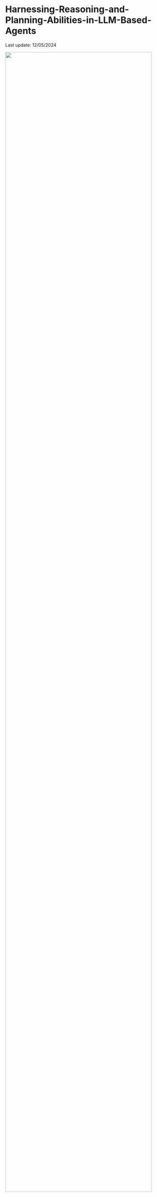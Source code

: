 # Harnessing-Reasoning-and-Planning-Abilities-in-LLM-Based-Agents

Last update: 12/05/2024

<img src="./img/time.png" width="96%" height="96%">

<font size=5><center><b> Table of Contents </b> </center></font>
- [Papers](#Apapers)
  - [Scenarios](#scenarios)
  - [Framework](#framework)
    - [During Perception](#Perception)
        - [Selection](#Selection)
        - [Preprocessing](#Preprocessing)
        - [Perception Planning](#Perception_Planning)
    - [During Action](#Action)
        - [Dynamic Tool Selection](#Dyanamic_Tool_Selection)
        - [Adjustment](#Adjustment)
        - [Long Term Task](#Long_Term_Task)
    - [During Reasoning](#Reasoning)
        - [Result Analyse](#Result_Analyse)
        - [Trajectory Analyse](#Trajectory_Analyse)
        - [Thinking Summarize](#Thinking_Summarize)
  - [Application](#application)
    - [Social Simulation](#Social)
    - [Game](#Game)
    - [Visual Task](#Visual)
    - [Economy Simulation](#Economy_Simulation)
    - [Multi-Agent Application](#Multi-Agent)
- [Benchmark](#benchmark)
---

## Papers

### Scenarios

<img src="./img/table.png" width="96%" height="96%">

### Framework

<img src="./img/table.png" width="96%" height="96%">

#### Perception

<img src="./img/table.png" width="96%" height="96%">

##### Selection

- [**Synapes**](https://arxiv.org/pdf/2306.07863.pdf) - Synapse: Trajectory-as-exemplar prompting with memory for computer control. [Github](https://ltzheng.github.io/Synapse/)
  
- [**MT-Mind2Web**](https://arxiv.org/pdf/2402.15057.pdf) - On the Multi-turn Instruction Following for Conversational Web Agents. [Github](https://github.com/magicgh/self-map)

- [**KAFT**](https://arxiv.org/pdf/2211.05110.pdf) - Large language models with controllable working memory.

##### Preprocessing

- [**Steve-eye**](https://arxiv.org/pdf/2310.13255.pdf) - Steve-eye: Equipping llm-based embodied agents with visual perception in open worlds. [Project](https://sites.google.com/view/steve-eye)

- [**Seeclick**](https://arxiv.org/pdf/2401.10935.pdf) - Seeclick: Harnessing gui grounding for advanced visual gui agents. [Github](https://github.com/njucckevin/SeeClick)

- [**PerceptiveAgent**](https://arxiv.org/pdf/2406.12707.pdf) - Talk With Human-like Agents: Empathetic Dialogue Through Perceptible Acoustic Reception and Reaction. [Github](https://github.com/Haoqiu-Yan/PerceptiveAgent)

- [**Auto-GUI**](https://arxiv.org/pdf/2309.11436.pdf) - You only look at screens: Multimodal chain-of-action agents. [Github](https://github.com/cooelf/Auto-GUI.)

- [**OPAL**](https://aclanthology.org/2024.findings-acl.12/.pdf) - Text2DB: Integration-Aware Information Extraction with Large Language Model Agents.

##### Preception_Planning

- [**GeoAgent**](https://aclanthology.org/2024.findings-acl.362.pdf) - GeoAgent: To Empower LLMs using Geospatial Tools for Address Standardization. [Github](https://github.com/chenghuahuang/GeoAgent)

- [**OPAL**](https://aclanthology.org/2024.findings-acl.12/.pdf) - Text2DB: Integration-Aware Information Extraction with Large Language Model Agents.

- [**HTTP**](https://aclanthology.org/2024.acl-long.716.pdf) - Visualization recommendation with prompt-based reprogramming of large language models.

- [**DDCoT**](https://arxiv.org/pdf/2310.16436.pdf) - DDCoT: Duty-Distinct Chain-of-Thought Prompting for Multimodal Reasoning in Language Models [Github](https://github.com/SooLab/DDCOT)


#### Action

<img src="./img/table.png" width="96%" height="96%">

##### Dynamic Tool Selection

- [**Codeagent**](https://arxiv.org/pdf/2401.07339.pdf) - Codeagent: Enhancing code generation with tool-integrated agent systems for real-world repo-level coding challenges.

- [**MLLM-Tool**](https://arxiv.org/pdf/2401.10727.pdf) - MLLM-Tool: A Multimodal Large Language Model For Tool Agent Learning [Github](https://github.com/MLLM-Tool/MLLM-Tool)

- [**TPTU**](https://arxiv.org/pdf/2311.16714.pdf) - TPTU: large language model-based AI agents for task planning and tool usage. [Github](https://github.com/stevenyangyj/Emma-Alfworld)
![Star](https://img.shields.io/github/stars/stevenyangyj/Emma-Alfworld.svg?style=social&label=Star)

- [**Autoact**](https://arxiv.org/pdf/2401.05268.pdf) - Autoact: Automatic agent learning from scratch via self-planning. [Github](https://github.com/zjunlp/AutoAct)

- [**UALA**](https://arxiv.org/pdf/2401.14016.pdf) - Towards Uncertainty-Aware Language Agent. [Github](https://uala-agent.github.io/)

- [**TPTU-v2**](https://arxiv.org/pdf/2311.11315.pdf) - TPTU-v2: Boosting Task Planning and Tool Usage of Large Language Model-based Agents in Real-world Systems.

##### Adjustment

- [**ReAct**](https://arxiv.org/pdf/2210.03629.pdf) - React: Synergizing reasoning and acting in language models. [Github](https://github.com/ysymyth/ReAct)

- [**Generative agents**](https://arxiv.org/pdf/2304.03442.pdf) - Generative agents: Interactive simulacra of human behavior.

- [**SYNAPSE**](https://arxiv.org/pdf/2306.07863.pdf) - SYNAPSE: TRAJECTORY-AS-EXEMPLAR PROMPTING WITH MEMORY FOR COMPUTER CONTROL. [Github](https://ltzheng.github.io/Synapse)

- [**RaDA**](https://aclanthology.org/2024.findings-acl.802.pdf) - RaDA: Retrieval-augmented Web Agent Planning with LLMs. [Github](https://github.com/ldilab/RaDA)

- [**WebVoyager**](https://arxiv.org/pdf/2401.13919.pdf) - WebVoyager : Building an End-to-End Web Agent with Large Multimodal Models. [Github](https://github.com/MinorJerry/WebVoyager)

- [**Retroformer**](https://arxiv.org/pdf/2308.02151.pdf) - RETROFORMER: RETROSPECTIVE LARGE LANGUAGE AGENTS WITH POLICY GRADIENT OPTIMIZATION. [Github](https://github.com/weirayao/Retroformer)

- [**LATS**](https://arxiv.org/pdf/2310.04406.pdf) - Language Agent Tree Search Unifies Reasoning, Acting, and Planning in Language Models. [Github](https://github.com/lapisrocks/LanguageAgentTreeSearch)

- [**RAFA**](https://arxiv.org/pdf/2309.17382.pdf) - Reason for Future, Act for Now: A Principled Architecture for Autonomous LLM Agents. [Github](https://github.com/agentification/RAFA_code)

- [**QueryAgent**](https://arxiv.org/pdf/2403.11886.pdf) - QueryAgent: A Reliable and Efficient Reasoning Framework with Environmental Feedback-based Self-Correction. [Github](https://github.com/cdhx/QueryAgent)

- [**Auto-GUI**](https://arxiv.org/pdf/2309.11436.pdf) - You only look at screens: Multimodal chain-of-action agents. [Github](https://github.com/cooelf/Auto-GUI)

- [**Readi**](https://arxiv.org/pdf/2403.08593.pdf) - Call Me When Necessary: LLMs can Efficiently and Faithfully Reason over Structured Environments. [Github](https://github.com/microsoft/Readi)

- [**UALA**](https://arxiv.org/pdf/2401.14016.pdf) - Towards Uncertainty-Aware Language Agent. [Github](https://uala-agent.github.io/)

##### Long_Term_Task

- [**GITM**](https://arxiv.org/pdf/2305.17144.pdf) - Ghost in the Minecraft: Generally Capable Agents for Open-World Environments via Large Language Models with Text-based Knowledge and Memory. [Github](https://github.com/OpenGVLab/GITM)

- [**Voyager**](https://arxiv.org/pdf/2305.16291.pdf) - VOYAGER: An Open-Ended Embodied Agent with Large Language Models.

- [**EconAgent**](https://arxiv.org/pdf/2310.10436.pdf) - EconAgent: Large Language Model-Empowered Agents for Simulating Macroeconomic Activities. [Github](https://github.com/tsinghua-fib-lab/ACL24-EconAgent)


#### Reasoning

<img src="./img/table.png" width="96%" height="96%">

##### Result_Analyse

- [**Retroformer**](https://arxiv.org/pdf/2308.02151.pdf) - RETROFORMER: RETROSPECTIVE LARGE LANGUAGE AGENTS WITH POLICY GRADIENT OPTIMIZATION. [Github](https://github.com/weirayao/Retroformer)

- [**SELF-REFINE**](https://arxiv.org/pdf/2303.17651.pdf) - SELF-REFINE: Iterative Refinement with Self-Feedback. [Github](https://github.com/madaan/self-refine)

- [**QueryAgent**](https://arxiv.org/pdf/2403.11886.pdf) - QueryAgent: A Reliable and Efficient Reasoning Framework with Environmental Feedback-based Self-Correction. [Github](https://github.com/cdhx/QueryAgent)

##### Trajectory_Analyse

- [**ExpeL**](https://arxiv.org/pdf/2308.10144.pdf) - ExpeL: LLM Agents Are Experiential Learners. [Github](https://github.com/LeapLabTHU/ExpeL)

- [**Autoact**](https://arxiv.org/pdf/2401.05268.pdf) - Autoact: Automatic agent learning from scratch via self-planning. [Github](https://github.com/zjunlp/AutoAct)

- [**ETO**](https://arxiv.org/pdf/2403.02502.pdf) - Trial and Error: Exploration-Based Trajectory Optimization for LLM Agents. [Github](https://github.com/Yifan-Song793/ETO)

##### Thinking_Summarize

- [**Reflexion**](https://arxiv.org/pdf/2303.11366.pdf) - Reflexion: Language Agents with Verbal Reinforcement Learning. [Github](https://github.com/noahshinn/reflexion)

- [**TiM**](https://arxiv.org/pdf/2311.08719.pdf) - Think-in-Memory: Recalling and Post-thinking Enable LLMs with Long-Term Memory.

- [**Agent-pro**](https://arxiv.org/pdf/2402.17574.pdf) - Agent-Pro: Learning to Evolve via Policy-Level Reflection and Optimization. [Github](https://github.com/zwq2018/Agent-Pro)
- 

## Application

<img src="./img/app.png" width="96%" height="96%">

#### Social Simulation and Dialogues

- [**PerceptiveAgent**](https://arxiv.org/pdf/2406.12707.pdf) - Talk With Human-like Agents: Empathetic Dialogue Through Perceptible Acoustic Reception and Reaction. [Github](https://github.com/Haoqiu-Yan/PerceptiveAgent)

- [**Generative agents**](https://arxiv.org/pdf/2304.03442.pdf) - Generative agents: Interactive simulacra of human behavior.

- [**Intention-inInteraction**](https://arxiv.org/pdf/2402.09205.pdf) - Tell Me More! Towards Implicit User Intention Understanding of Language Model Driven Agents. [Github](https://github.com/thunlp/Tell_Me_More)

- [**Rec4Agentverse**](https://arxiv.org/pdf/2402.18240.pdf) - Prospect Personalized Recommendation on Large Language Model-based Agent Platform. [Github](https://github.com/jizhi-zhang/Rec4Agentverse_Case)

- [**AssistGPT**](https://arxiv.org/pdf/2403.16524.pdf) -  Harnessing the power of
 llms for normative reasoning in mass. [Github](https://github.com/showlab/assistgpt)

- [**LLaVA-Plus**](https://arxiv.org/pdf/2306.08640.pdf) - LLaVA-Plus: Large Language and Vision Assistants that Plug and Learn to Use Skills [Github](https://github.com/LLaVA-VL/LLaVA-Plus-Codebase)
![Star](https://img.shields.io/github/stars/LLaVA-VL/LLaVA-Plus-Codebase.svg?style=social&label=Star)

- [**GPT4Tools**](https://arxiv.org/pdf/2305.18752.pdf) - GPT4Tools: Teaching Large Language Model to Use Tools via Self-instruction [Github](https://github.com/AILab-CVC/GPT4Tools)
![Star](https://img.shields.io/github/stars/AILab-CVC/GPT4Tools.svg?style=social&label=Star)

- [**MLLM-Tool**](https://arxiv.org/pdf/2401.10727.pdf) - MLLM-Tool: A Multimodal Large Language Model For Tool Agent Learning [Github](https://github.com/MLLM-Tool/MLLM-Tool)
![Star](https://img.shields.io/github/stars/MLLM-Tool/MLLM-Tool.svg?style=social&label=Star)

- [**M3**](https://arxiv.org/pdf/2310.08446.pdf) - Towards Robust Multi-Modal Reasoning via Model Selection [Github](https://github.com/LINs-lab/M3)
![Star](https://img.shields.io/github/stars/showlab/assistgpt.svg?style=social&label=Star)

- [**VisProgram**](https://arxiv.org/pdf/2211.11559.pdf) - Visual Programming: Compositional visual reasoning without training

- [**DDCoT**](https://arxiv.org/pdf/2310.16436.pdf) - DDCoT: Duty-Distinct Chain-of-Thought Prompting for Multimodal Reasoning in Language Models [Github](https://github.com/SooLab/DDCOT)
![Star](https://img.shields.io/github/stars/SooLab/DDCOT.svg?style=social&label=Star)

- [**Avis**](https://arxiv.org/pdf/2306.08129.pdf) - Explore, Select, Derive, and Recall: Augmenting LLM with Human-like Memory for Mobile Task Automation

- [**CLOVA**](https://arxiv.org/pdf/2312.10908.pdf) - CLOVA: A Closed-Loop Visual Assistant with Tool Usage and Update

- [**CRAFT**](https://arxiv.org/pdf/2309.17428.pdf) - CRAFT: Customizing LLMs by Creating and Retrieving from Specialized Toolsets

- [**MuLan**](https://arxiv.org/pdf/2402.12741.pdf) - MuLan: Multimodal-LLM Agent for Progressive Multi-Object Diffusion [Github](https://github.com/measure-infinity/mulan-code)
![Star](https://img.shields.io/github/stars/measure-infinity/mulan-code.svg?style=social&label=Star)

#### 🎵 Audio Editing & Generation

- [**Copilot**](https://arxiv.org/pdf/2310.12404.pdf) - Loop Copilot: Conducting AI Ensembles for Music
Generation and Iterative Editing [Github](https://github.com/ldzhangyx/loop-copilot/)
![Star](https://img.shields.io/github/stars/ldzhangyx/loop-copilot.svg?style=social&label=Star)

- [**MusicAgent**](https://arxiv.org/pdf/2310.11954.pdf) - MusicAgent: An AI Agent for Music Understanding and Generation with Large Language Models [Github](https://github.com/microsoft/muzic/tree/main)
![Star](https://img.shields.io/github/stars/microsoft/muzic.svg?style=social&label=Star)

- [**AudioGPT**](https://arxiv.org/pdf/2304.12995.pdf) - AudioGPT: Understanding and Generating Speech,
Music, Sound, and Talking Head [Github](https://github.com/AIGC-Audio/AudioGPT)
![Star](https://img.shields.io/github/stars/AIGC-Audio/AudioGPT.svg?style=social&label=Star)

- [**WavJourney**](https://arxiv.org/pdf/2310.12404.pdf) - WavJourney: Compositional Audio Creation with Large Language Models [Github](https://github.com/Audio-AGI/WavJourney)
![Star](https://img.shields.io/github/stars/Audio-AGI/WavJourney.svg?style=social&label=Star)

- [**OpenOmni**](https://arxiv.org/abs/2408.03047.pdf) - OpenOmni: A Collaborative Open Source Tool for Building Future-Ready Multimodal Conversational Agents [Github](https://github.com/AI4WA/OpenOmniFramework)
![Star](https://img.shields.io/github/stars/AI4WA/OpenOmniFramework.svg?style=social&label=Star)


#### 🤖 Embodied AI & Robotics

- [**JARV IS-1**](https://arxiv.org/pdf/2311.05997.pdf) - JARVIS-1: Open-world Multi-task Agents with
Memory-Augmented Multimodal Language Models [Github](https://github.com/CraftJarvis/JARVIS-1)
![Star](https://img.shields.io/github/stars/CraftJarvis/JARVIS-1.svg?style=social&label=Star)


- [**DEPS**](https://arxiv.org/pdf/2302.01560.pdf) - Describe, Explain, Plan and Select:
Interactive Planning with Large Language Models Enables Open-World Multi-Task Agents [Github](https://github.com/CraftJarvis/MC-Planner)
![Star](https://img.shields.io/github/stars/CraftJarvis/MC-Planner.svg?style=social&label=Star)


- [**Octopus**](https://arxiv.org/pdf/2310.08588.pdf) - Octopus: Embodied Vision-Language Programmer from Environmental Feedback [Github](https://github.com/dongyh20/Octopus)
![Star](https://img.shields.io/github/stars/dongyh20/Octopus.svg?style=social&label=Star)

- [**GRID**](https://arxiv.org/pdf/2311.05997.pdf) - GRID: A Platform for General Robot Intelligence Development [Github](https://github.com/ScaledFoundations/GRID-playground)
![Star](https://img.shields.io/github/stars/ScaledFoundations/GRID-playground.svg?style=social&label=Star)


- [**MP5**](https://arxiv.org/pdf/2312.07472.pdf) - MP5: A Multi-modal Open-ended Embodied System in Minecraft via Active Perception [Github](https://github.com/IranQin/MP5)
![Star](https://img.shields.io/github/stars/IranQin/MP5.svg?style=social&label=Star)

- [**STEVE**](https://arxiv.org/pdf/2311.15209.pdf) - See and Think: Embodied Agent in Virtual Environment [Github](https://github.com/rese1f/STEVE)
![Star](https://img.shields.io/github/stars/rese1f/STEVE.svg?style=social&label=Star)


- [**EMMA**](https://arxiv.org/pdf/2311.16714.pdf) - Embodied Multi-Modal Agent trained by an LLM from a Parallel TextWorld [Github](https://github.com/stevenyangyj/Emma-Alfworld)
![Star](https://img.shields.io/github/stars/stevenyangyj/Emma-Alfworld.svg?style=social&label=Star)

- [**MEIA**](https://arxiv.org/abs/2402.00290) - Multimodal Embodied Interactive Agent for Cafe Scene 

#### 🖱️💻 UI-assistants
- [**AppAgent**](https://arxiv.org/pdf/2312.13771.pdf) - AppAgent: Multimodal Agents as Smartphone Users [Github](https://github.com/mnotgod96/AppAgent)
![Star](https://img.shields.io/github/stars/mnotgod96/AppAgent.svg?style=social&label=Star)

- [**DroidBot-GPT**](https://arxiv.org/pdf/2304.07061.pdf) - DroidBot-GPT: GPT-powered UI Automation for Android [Github](https://github.com/MobileLLM/DroidBot-GPT)
![Star](https://img.shields.io/github/stars/MobileLLM/DroidBot-GPT.svg?style=social&label=Star)

- [**WebWISE**](https://arxiv.org/pdf/2310.16042.pdf) - WebWISE: Web Interface Control and Sequential Exploration with Large Language Models 

- [**Auto-UI**](https://arxiv.org/pdf/2309.11436.pdf) - You Only Look at Screens: Multimodal Chain-of-Action Agents [Github](https://github.com/cooelf/Auto-UI)
![Star](https://img.shields.io/github/stars/cooelf/Auto-UI.svg?style=social&label=Star)

- [**MemoDroid**](https://arxiv.org/pdf/2312.03003.pdf) - Explore, Select, Derive, and Recall: Augmenting LLM with Human-like Memory for Mobile Task Automation 

- [**ASSISTGUI**](https://arxiv.org/pdf/2312.13108.pdf) - ASSISTGUI: Task-Oriented Desktop Graphical User Interface Automation [Github](https://github.com/showlab/assistgui)
![Star](https://img.shields.io/github/stars/showlab/assistgui.svg?style=social&label=Star)

- [**MM-Navigator**](https://arxiv.org/pdf/2311.07562.pdf) - GPT-4V in Wonderland: Large Multimodal Models for Zero-Shot Smartphone GUI Navigation [Github](https://github.com/zzxslp/MM-Navigator)
![Star](https://img.shields.io/github/stars/zzxslp/MM-Navigator.svg?style=social&label=Star)

- [**AutoDroid**](https://arxiv.org/pdf/2308.15272.pdf) - Empowering LLM to use Smartphone for Intelligent Task Automation [Github](https://github.com/MobileLLM/AutoDroid)
![Star](https://img.shields.io/github/stars/MobileLLM/AutoDroid.svg?style=social&label=Star)

- [**GPT-4V-Act**](https://github.com/ddupont808/GPT-4V-Act) - GPT-4V-Act: Chromium Copilot [Github](https://github.com/ddupont808/GPT-4V-Act)
![Star](https://img.shields.io/github/stars/ddupont808/GPT-4V-Act.svg?style=social&label=Star)

- [**Mobile-Agent**](https://arxiv.org/pdf/2401.16158.pdf) - Mobile-Agent: Autonomous Multi-Modal Mobile Device Agent with Visual Perception [Github](https://github.com/X-PLUG/MobileAgent)![Star](https://img.shields.io/github/stars/X-PLUG/MobileAgent.svg?style=social&label=Star)

- [**OpenAdapt**]- OpenAdapt: AI-First Process Automation with Large Multimodal Models [Github](https://github.com/OpenAdaptAI/OpenAdapt)![Star](https://img.shields.io/github/stars/OpenAdaptAI/OpenAdapt.svg?style=social&label=Star)

- [**EnvDistraction**]- Caution for the Environment: Multimodal Agents are Susceptible to Environmental Distractions [Github](https://github.com/xbmxb/EnvDistraction)![Star](https://img.shields.io/github/stars/xbmxb/EnvDistraction.svg?style=social&label=Star)


#### 🎨 Visual Generation & Editing
- [**LLaVA-Interactive**](https://arxiv.org/pdf/2311.00571.pdf) - 
LLaVA-Interactive: An All-in-One Demo for Image Chat, Segmentation, Generation and Editing [Github](https://github.com/LLaVA-VL/LLaVA-Interactive-Demo)
![Star](https://img.shields.io/github/stars/LLaVA-VL/LLaVA-Interactive-Demo.svg?style=social&label=Star)

- [**MM-REACT**](https://arxiv.org/pdf/2303.11381.pdf) - MM-REACT: Prompting ChatGPT for Multimodal Reasoning and Action [Github](https://github.com/microsoft/MM-REACT)
![Star](https://img.shields.io/github/stars/microsoft/MM-REACT.svg?style=social&label=Star)

- [**SeeAct**](https://arxiv.org/pdf/2401.01614) - GPT-4V(ision) is a Generalist Web Agent, if Grounded
 [Github]("https://github.com/OSU-NLP-Group/SeeAct")![Star](https://img.shields.io/github/stars/OSU-NLP-Group/SeeAct?style=social)

- [**GenAI**](https://arxiv.org/pdf/2409.11261.pdf) - The Art of Storytelling: Multi-Agent Generative AI for Dynamic
Multimodal Narratives [Github](https://github.com/ulrs0/The-Art-of-Story-Telling)![Star](https://img.shields.io/github.com/ulrs0/The-Art-of-Story-Telling.svg?style=social&label=Star)

- [**GenArtist**](https://arxiv.org/pdf/2407.05600.pdf) - GenArtist: Multimodal LLM as an Agent for Unified Image Generation and Editing [Github](https://github.com/zhenyuw16/GenArtist)![Star](https://img.shields.io/github.com/zhenyuw16/GenArtist.svg?style=social&label=Star)

#### 🎥 Video Understanding

- [**DoraemonGPT**](https://arxiv.org/pdf/2401.08392.pdf) - DoraemonGPT: Toward Understanding Dynamic Scenes with Large Language Models [Github](https://github.com/cooelf/Auto-UI)
![Star](https://img.shields.io/github/stars/cooelf/Auto-UI.svg?style=social&label=Star)

- [**ChatVideo**](https://arxiv.org/pdf/2304.14407.pdf) - ChatVideo: A Tracklet-centric Multimodal and Versatile Video Understanding System [Github](https://www.wangjunke.info/ChatVideo/)

- [**AssistGPT**](https://arxiv.org/pdf/2401.08392.pdf) - AssistGPT: A General Multi-modal Assistant that can Plan, Execute, Inspect, and Learn [Github](https://github.com/showlab/assistgpt)
![Star](https://img.shields.io/github/stars/showlab/assistgpt.svg?style=social&label=Star)

- [**VideoAgent-M**](https://arxiv.org/abs/2403.11481) -- VideoAgent: A Memory-augmented Multimodal Agent for Video Understanding [Project page](https://videoagent.github.io/)

- [**VideoAgent-L**](https://arxiv.org/pdf/2403.10517) - VideoAgent: Long-form Video Understanding with Large Language Model as Agent [Project page](https://wxh1996.github.io/VideoAgent-Website/)

- [**Kubrick**](https://www.arxiv.org/pdf/2408.10453.pdf) - Kubrick: Multimodal Agent Collaborations for Synthetic Video Generation [Github](https://github.com/gd3kr/BlenderGPT)
![Star](https://img.shields.io/github/stars/gd3kr/BlenderGPT.svg?style=social&label=Star)

- [**Anim-Director**](https://arxiv.org/pdf/2408.09787.pdf) - Anim-Director: A Large Multimodal Model Powered Agent for Controllable Animation Video Generation [Github](https://github.com/HITsz-TMG/Anim-Director)
![Star](https://img.shields.io/github/stars/HITsz-TMG/Anim-Director.svg?style=social&label=Star)


#### 🚗 Autonomous Driving


- [**GPT-Driver**](https://arxiv.org/pdf/2310.01415.pdf) - GPT-Driver: Learning to Drive with GPT [Github](https://github.com/PointsCoder/GPT-Driver)
![Star](https://img.shields.io/github/stars/PointsCoder/GPT-Driver.svg?style=social&label=Star)

- [**DLAH**](https://arxiv.org/pdf/2307.07162.pdf) - Drive Like a Human: Rethinking Autonomous Driving with Large Language Models [Github](https://github.com/PJLab-ADG/DriveLikeAHuman)
![Star](https://img.shields.io/github/stars/PJLab-ADG/DriveLikeAHuman.svg?style=social&label=Star)



#### 🎮 Game-developer

- [**SmartPlay**](https://arxiv.org/pdf/2310.01557.pdf) - SmartPlay: A Benchmark for LLMs as Intelligent Agents [Github](https://github.com/microsoft/SmartPlay)
![Star](https://img.shields.io/github/stars/microsoft/SmartPlay.svg?style=social&label=Star)

- [**VisualWebArena**](https://arxiv.org/pdf/2401.13649.pdf) - VisualWebArena: Evaluating Multimodal Agents on Realistic Visual Web Tasks [Github](https://github.com/web-arena-x/visualwebarena)
![Star](https://img.shields.io/github/stars/web-arena-x/visualwebarena.svg?style=social&label=Star)

- [**Cradle**](https://arxiv.org/pdf/2403.03186.pdf) - Towards General Computer Control: A Multimodal Agent for Red Dead Redemption II as a Case Study [Github](https://github.com/BAAI-Agents/Cradle) ![Star](https://img.shields.io/github/stars/BAAI-Agents/Cradle.svg?style=social&label=Star)

- [**Cradle**](https://arxiv.org/pdf/2403.03186.pdf) - Can AI Prompt Humans? Multimodal Agents Prompt Players’ Game Actions and Show Consequences to Raise Sustainability Awareness [Github](https://github.com/BAAI-Agents/Cradle) ![Star](https://img.shields.io/github/stars/BAAI-Agents/Cradle.svg?style=social&label=Star)

#### Other

- [**FinAgent**](https://arxiv.org/pdf/2402.18485.pdf) - A Multimodal Foundation Agent for Financial Trading: Tool-Augmented, Diversified, and Generalist

- [**VisionGPT**](https://arxiv.org/pdf/2402.18485.pdf) - VisionGPT: Vision-Language Understanding Agent Using Generalized Multimodal Framework

- [**WirelessAgent**](https://arxiv.org/pdf/2409.07964.pdf) - WirelessAgent: Large Language Model Agents for Intelligent Wireless Networks
  
- [**PhishAgent**](https://arxiv.org/pdf/2408.10738.pdf) - PhishAgent: A Robust Multimodal Agent for Phishing Webpage Detection

- [**MMRole**](https://arxiv.org/pdf/2408.04203.pdf) - MMRole: A Comprehensive Framework for Developing and Evaluating Multimodal Role-Playing Agents [Github](https://github.com/YanqiDai/MMRole) ![Star](https://img.shields.io/github/stars/YanqiDai/MMRole.svg?style=social&label=Star)
  
## Benchmark

- [**SmartPlay**](https://arxiv.org/pdf/2310.01557.pdf) - SmartPlay: A Benchmark for LLMs as Intelligent Agents [Github](https://github.com/microsoft/SmartPlay)
![Star](https://img.shields.io/github/stars/microsoft/SmartPlay.svg?style=social&label=Star)

- [**VisualWebArena**](https://arxiv.org/pdf/2401.13649.pdf) - VisualWebArena: Evaluating Multimodal Agents on Realistic Visual Web Tasks [Github](https://github.com/web-arena-x/visualwebarena)
![Star](https://img.shields.io/github/stars/web-arena-x/visualwebarena.svg?style=social&label=Star)

- [**Mind2Web**](https://arxiv.org/pdf/2306.06070) - MIND2WEB: Towards a Generalist Agent for the Web [Github](https://github.com/OSU-NLP-Group/Mind2Web)
![Star](https://img.shields.io/github/stars/OSU-NLP-Group/Mind2Web?style=social&label=Mind2Web)

- [**GAIA**](https://arxiv.org/pdf/2311.12983.pdf) - GAIA: a benchmark for General AI Assistants [Github](https://huggingface.co/gaia-benchmark)

- [**OmniACT**](https://arxiv.org/pdf/2402.17553.pdf) - OmniACT: A Dataset and Benchmark for Enabling Multimodal Generalist 

- [**DSBench**](https://arxiv.org/pdf/2409.07703.pdf) - DSBENCH: HOW FAR ARE DATA SCIENCE AGENTS TO BECOMING DATA SCIENCE EXPERTS? [Github](https://github.com/LiqiangJing/DSBench)
![Star](https://img.shields.io/github/stars/LiqiangJing/DSBench.svg?style=social&label=Star)

- [**GTA**](https://arxiv.org/pdf/2407.08713.pdf) - GTA: A Benchmark for General Tool Agents [Github](https://github.com/open-compass/GTA)
![Star](https://img.shields.io/github/stars/open-compass/GTA.svg?style=social&label=Star)
